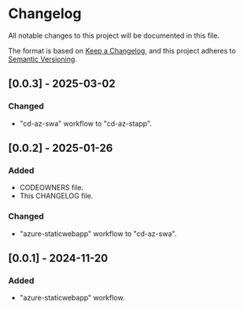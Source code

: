 # Changelog

All notable changes to this project will be documented in this file.

The format is based on [Keep a Changelog](https://keepachangelog.com/en/1.1.0/),
and this project adheres to [Semantic Versioning](https://semver.org/spec/v2.0.0.html).

## [0.0.3] - 2025-03-02

### Changed

- "cd-az-swa" workflow to "cd-az-stapp".

## [0.0.2] - 2025-01-26

### Added

- CODEOWNERS file.
- This CHANGELOG file.

### Changed

- "azure-staticwebapp" workflow to "cd-az-swa".

## [0.0.1] - 2024-11-20

### Added

- "azure-staticwebapp" workflow.
